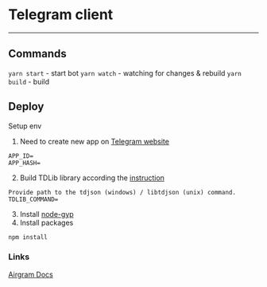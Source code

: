 # Telegram client

---

## Commands

`yarn start` - start bot
`yarn watch` - watching for changes & rebuild
`yarn build` - build

## Deploy

Setup env

1. Need to create new app on [Telegram website](https://my.telegram.org/apps)

```
APP_ID=
APP_HASH=
```

2. Build TDLib library according the [instruction](https://github.com/tdlib/td#building)

```
Provide path to the tdjson (windows) / libtdjson (unix) command.
TDLIB_COMMAND=
```

3. Install [node-gyp](https://github.com/nodejs/node-gyp#installation)
4. Install packages

```
npm install
```

### Links

[Airgram Docs](https://airgram.io/guides/installation)

